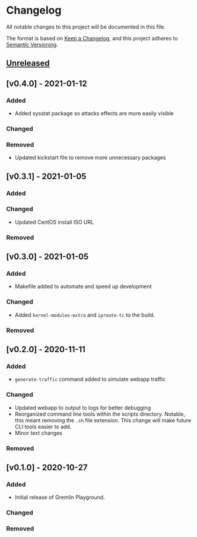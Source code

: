 # Changelog
All notable changes to this project will be documented in this file.

The format is based on [Keep a Changelog](https://keepachangelog.com/en/1.0.0/),
and this project adheres to [Semantic Versioning](https://semver.org/spec/v2.0.0.html).

## [Unreleased]

## [v0.4.0] - 2021-01-12
### Added
- Added sysstat package so attacks effects are more easily visible

### Changed

### Removed
- Updated kickstart file to remove more unnecessary packages

## [v0.3.1] - 2021-01-05
### Added

### Changed
- Updated CentOS install ISO URL

### Removed

## [v0.3.0] - 2021-01-05
### Added
- Makefile added to automate and speed up development

### Changed
- Added `kernel-modules-extra` and `iproute-tc` to the build.

### Removed

## [v0.2.0] - 2020-11-11
### Added
- `generate-traffic` command added to simulate webapp traffic

### Changed
- Updated webapp to output to logs for better debugging
- Reorganized command line tools within the scripts directory. Notable, this meant removing the `.sh` file extension. This change will make future CLI tools easier to add.
- Minor text changes

### Removed

## [v0.1.0] - 2020-10-27
### Added
- Initial release of Gremlin Playground.

### Changed

### Removed

[Unreleased]: https://github.com/gremlin/gremlin-playground/compare/v0.1.0...HEAD
[0.4.0]: https://github.com/gremlin/gremlin-playground/releases/tag/v0.4.0
[0.3.1]: https://github.com/gremlin/gremlin-playground/releases/tag/v0.3.1
[0.3.0]: https://github.com/gremlin/gremlin-playground/releases/tag/v0.3.0
[0.2.0]: https://github.com/gremlin/gremlin-playground/releases/tag/v0.2.0
[0.1.0]: https://github.com/gremlin/gremlin-playground/releases/tag/v0.1.0
